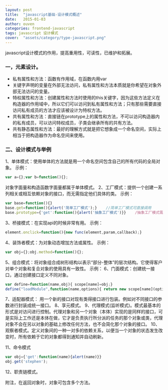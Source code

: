 ```yaml
---
layout: post
title:  "javascript基础-设计模式概述"
date:   2015-01-03
author: ouven
categories: frontend-javascript
tags: javascript 设计模式
cover:  "assets/category/type-javascript.png"
---
```


javascript设计模式的作用，提高重用性，可读性，已维护和拓展。

### 一，元素设计。

- 私有属性和方法：函数有作用域，在函数内用var
- 关键字声明的变量在外部无法访问，私有属性和方法本质就是你希望在对象外部无法访问的变量。
- 特权属性和方法：创建属性和方法时使用的this关键字，因为这些方法定义在构造器的作用域中，所以它们可以访问到私有属性和方法；只有那些需要直接访问私有成员的方法才应该被设计为特权方法。
- 共有属性和方法：直接链在prototype上的属性和方法，不可以访问构造器内的私有成员，可以访问特权成员，子类会继承所有的共有方法。
- 共有静态属性和方法：最好的理解方式就是把它想象成一个命名空间，实际上相当于把构造器作为命名空间来使用。

### 二、设计模式与举例

1、单体模式：使用单体的方法就是用一个命名空间包含自己的所有代码的全局对象。
  示例：

```javascript
var a={};var b=function(){};
```

对象字面量和构造函数字面量都属于单体模式。
2、工厂模式：提供一个创建一系列相关或相互依赖对象的接口，而无需指定他们具体的类。
  示例：

```javascript
var base=function(){}
base.get=function(){alert('简单工厂模式');}    //简单工厂模式可直接调用
base.prototype={'get':function(){alert('抽象工厂模式')}}    /抽象工厂模式需实例化后使用

```

3、桥接模式：在实现api的时候非常有用。
  示例：

```javascript
element.onclick=function(){new func(element,param,callback);} 
```

4、装饰者模式：为对象动态增加方法或属性。
  示例：

```javascript
var obj={};obj.method=function(){};
```

5、组合模式：将对象组合成树形结构以表示“部分-整体”的层次结构。它使得客户对单个对象和复合对象的使用具有一致性。
  示例：
6、门面模式：创建统一接口，通过创建接口定义不同对象。

```javascript
var define=function(name,obj){ scope[name]=obj;}
define("loadModule",function(name,options){ return new scope[name](options);});

```

7、适配器模式： 用一个新的接口对现有类得接口进行包装。例如对不同接口的参数进行封装成统一接口。
8、享元模式。
9、代理模式(监听模式)。模式最基本的形式是对访问进行控制。代理对象和另一个对象（本体）实现的是同样的接口，可是实际上工作还是本体在做，它才是负责执行所分派的任务的那个对象或类，代理对象不会在另以对象的基础上修改任何方法，也不会简化那个对象的接口。
10、观察者模式。定义对象间的一种一对多的依赖关系，以便当一个对象的状态发生改变时，所有依赖于它的对象都得到通知并自动刷新。
  
11、命令模式

```javascript
var obj={'get':function(name){alert(name)}}
obj.get('stephen');
```

12、职责链模式。

附注，在返回对象时，对象可包含多个方法。
  
